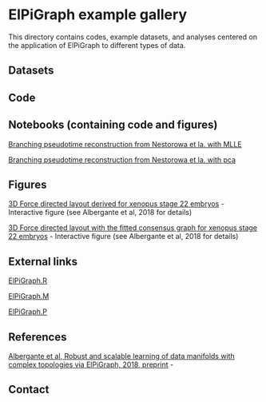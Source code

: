 # ElPiGraph example gallery

This directory contains codes, example datasets, and analyses centered on the application of ElPiGraph to different types of data.

## Datasets

## Code


## Notebooks (containing code and figures)

[Branching pseudotime reconstruction from Nestorowa et la. with MLLE](roscoff_sct_nesto_mlle/)

[Branching pseudotime reconstruction from Nestorowa et la. with pca](roscoff_sct_nesto_pca/)

## Figures

[3D Force directed layout derived for xenopus stage 22 embryos](xeno_k5_fd/) - Interactive figure (see Albergante et al, 2018 for details)

[3D Force directed layout with the fitted consensus graph for xenopus stage 22 embryos](xeno_k5_consensus/) - Interactive figure (see Albergante et al, 2018 for details)

## External links

[ElPiGraph.R](https://github.com/sysbio-curie/ElPiGraph.R)

[ElPiGraph.M](https://github.com/sysbio-curie/ElPiGraph.M)

[ElPiGraph.P](https://github.com/sysbio-curie/ElPiGraph.P)

## References

[Albergante et al, Robust and scalable learning of data manifolds with complex topologies via ElPiGraph, 2018, preprint](https://arxiv.org/abs/1804.07580) - 

## Contact


